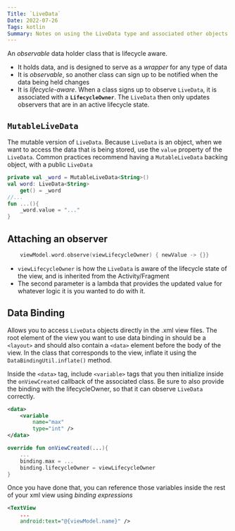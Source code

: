 ```yaml
---
Title: `LiveData`
Date: 2022-07-26
Tags: kotlin
Summary: Notes on using the LiveData type and associated other objects in kotlin
---
```

An *observable* data holder class that is lifecycle aware. 
- It holds data, and is designed to serve as a *wrapper* for any type of data
- It is *observable*, so another class can sign up to be notified when the data being held changes
- It is *lifecycle-aware*. When a class signs up to observe `LiveData`, it is associated with a **`LifecycleOwner`**. The `LiveData` then only updates observers that are in an active lifecycle state.

## `MutableLiveData`
The mutable version of `LiveData`. Because `LiveData` is an object, when we want to access the data that is being stored, use the `value` property of the `LiveData`. Common practices recommend having a `MutableLiveData` backing object, with a public `LiveData`
```kotlin
private val _word = MutableLiveData<String>()
val word: LiveData<String>
    get() = _word
//...
fun ...(){
    _word.value = "..."
}
```

## Attaching an observer
```kotlin
    viewModel.word.observe(viewLifecycleOwner) { newValue -> {}}
```
- `viewLifecycleOwner` is how the `LiveData` is aware of the lifecycle state of the view, and is inherited from the Activity/Fragment
- The second parameter is a lambda that provides the updated value for whatever logic it is you wanted to do with it.

## Data Binding
Allows you to access `LiveData` objects directly in the .xml view files. The root element of the view you want to use data binding in should be a `<layout>` and should also contain a `<data>` element before the body of the view. In the class that corresponds to the view, inflate it using the `DataBindingUtil.inflate()` method.

Inside the `<data>` tag, include `<variable>` tags that you then initialize inside the `onViewCreated` callback of the associated class. Be sure to also provide the binding with the lifecycleOwner, so that it can observe `LiveData` correctly.
```xml
<data>
    <variable
        name="max"
        type="int" />
</data>
```
```kotlin
override fun onViewCreated(...){
    ...
    binding.max = ...
    binding.lifecycleOwner = viewLifecycleOwner
}
```

Once you have done that, you can reference those variables inside the rest of your xml view using *binding expressions*
```xml
<TextView 
    ...
    android:text="@{viewModel.name}" />
```